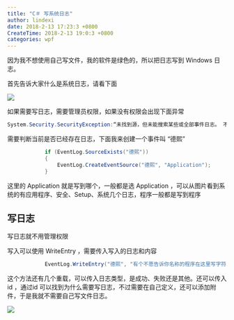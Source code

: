 ```yaml
---
title: "C＃ 写系统日志"
author: lindexi
date: 2018-2-13 17:23:3 +0800
CreateTime: 2018-2-13 19:0:3 +0800
categories: wpf
---
```


因为我不想使用自己写文件，我的软件是绿色的，所以把日志写到 Windows 日志。

<!--more-->


<!-- csdn -->

<!-- 标签：wpf -->

首先告诉大家什么是系统日志，请看下面

![](http://7xqpl8.com1.z0.glb.clouddn.com/34fdad35-5dfe-a75b-2b4b-8c5e313038e2%2F20181139593.jpg)

如果需要写日志，需要管理员权限，如果没有权限会出现下面异常

```csharp
System.Security.SecurityException:“未找到源，但未能搜索某些或全部事件日志。 不可访问的日志: Security
```

需要判断当前是否已经存在日志，下面我来创建一个事件叫 “德熙” 

```csharp
            if (EventLog.SourceExists("德熙"))
            {
                EventLog.CreateEventSource("德熙", "Application");
            }
```

这里的 Application 就是写到哪个，一般都是选 Application ，可以从图片看到系统的有应用程序、安全、Setup、系统几个日志，程序一般都是写到程序

## 写日志

写日志就不用管理权限

写入可以使用 WriteEntry ，需要传入写入的日志和内容

```csharp
            EventLog.WriteEntry("德熙", "有个不愿告诉你名称的程序在这里写字符串");

```

这个方法还有几个重载，可以传入日志类型，是成功、失败还是其他。还可以传入 id ，通过id 可以找到为什么需要写日志，不过需要在自己定义，还可以添加附件，于是我就不需要自己写文件日志。

![](http://7xqpl8.com1.z0.glb.clouddn.com/34fdad35-5dfe-a75b-2b4b-8c5e313038e2%2F201811310950.jpg)

